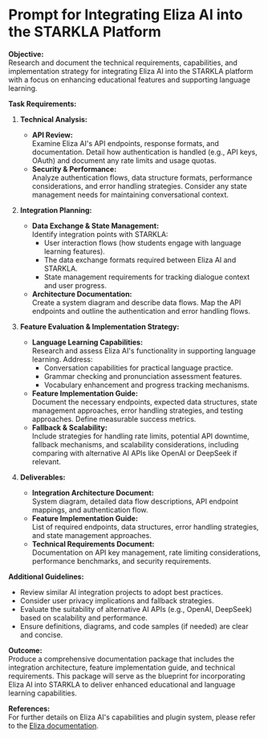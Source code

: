 # Prompt for Integrating Eliza AI into the STARKLA Platform

**Objective:**  
Research and document the technical requirements, capabilities, and implementation strategy for integrating Eliza AI into the STARKLA platform with a focus on enhancing educational features and supporting language learning.

**Task Requirements:**

1. **Technical Analysis:**
   - **API Review:**  
     Examine Eliza AI's API endpoints, response formats, and documentation. Detail how authentication is handled (e.g., API keys, OAuth) and document any rate limits and usage quotas.  
   - **Security & Performance:**  
     Analyze authentication flows, data structure formats, performance considerations, and error handling strategies. Consider any state management needs for maintaining conversational context.

2. **Integration Planning:**
   - **Data Exchange & State Management:**  
     Identify integration points with STARKLA:  
       - User interaction flows (how students engage with language learning features).  
       - The data exchange formats required between Eliza AI and STARKLA.  
       - State management requirements for tracking dialogue context and user progress.
   - **Architecture Documentation:**  
     Create a system diagram and describe data flows. Map the API endpoints and outline the authentication and error handling flows.

3. **Feature Evaluation & Implementation Strategy:**
   - **Language Learning Capabilities:**  
     Research and assess Eliza AI's functionality in supporting language learning. Address:  
       - Conversation capabilities for practical language practice.  
       - Grammar checking and pronunciation assessment features.  
       - Vocabulary enhancement and progress tracking mechanisms.
   - **Feature Implementation Guide:**  
     Document the necessary endpoints, expected data structures, state management approaches, error handling strategies, and testing approaches. Define measurable success metrics.
   - **Fallback & Scalability:**  
     Include strategies for handling rate limits, potential API downtime, fallback mechanisms, and scalability considerations, including comparing with alternative AI APIs like OpenAI or DeepSeek if relevant.

4. **Deliverables:**
   - **Integration Architecture Document:**  
     System diagram, detailed data flow descriptions, API endpoint mappings, and authentication flow.
   - **Feature Implementation Guide:**  
     List of required endpoints, data structures, error handling strategies, and state management approaches.
   - **Technical Requirements Document:**  
     Documentation on API key management, rate limiting considerations, performance benchmarks, and security requirements.

**Additional Guidelines:**
- Review similar AI integration projects to adopt best practices.
- Consider user privacy implications and fallback strategies.
- Evaluate the suitability of alternative AI APIs (e.g., OpenAI, DeepSeek) based on scalability and performance.
- Ensure definitions, diagrams, and code samples (if needed) are clear and concise.

**Outcome:**  
Produce a comprehensive documentation package that includes the integration architecture, feature implementation guide, and technical requirements. This package will serve as the blueprint for incorporating Eliza AI into STARKLA to deliver enhanced educational and language learning capabilities.

**References:**  
For further details on Eliza AI's capabilities and plugin system, please refer to the [Eliza documentation](https://elizaos.github.io/eliza/docs/packages/plugins/).
